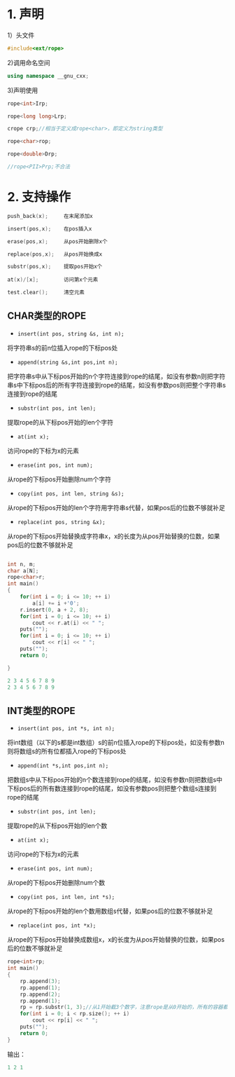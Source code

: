 # 1. 声明

1）头文件

```cpp
#include<ext/rope>
```

2)调用命名空间

```cpp
using namespace __gnu_cxx;
```

3)声明使用

```cpp
rope<int>Irp;

rope<long long>Lrp;

crope crp;//相当于定义成rope<char>，即定义为string类型

rope<char>rop;

rope<double>Drp;

//rope<PII>Prp;不合法
```

# 2. 支持操作

```cpp
push_back(x);	  在末尾添加x

insert(pos,x);	  在pos插入x

erase(pos,x);	  从pos开始删除x个

replace(pos,x);	  从pos开始换成x

substr(pos,x);	  提取pos开始x个
 
at(x)/[x];	      访问第x个元素

test.clear();     清空元素
```

## CHAR类型的ROPE

- `insert(int pos, string &s, int n);`

将字符串s的前n位插入rope的下标pos处

- `append(string &s,int pos,int n);`

把字符串s中从下标pos开始的n个字符连接到rope的结尾，如没有参数n则把字符串s中下标pos后的所有字符连接到rope的结尾，如没有参数pos则把整个字符串s连接到rope的结尾

- `substr(int pos, int len);`

提取rope的从下标pos开始的len个字符

- `at(int x);`

访问rope的下标为x的元素

- `erase(int pos, int num);`

从rope的下标pos开始删除num个字符

- `copy(int pos, int len, string &s);`

从rope的下标pos开始的len个字符用字符串s代替，如果pos后的位数不够就补足

- `replace(int pos, string &x);`

从rope的下标pos开始替换成字符串x，x的长度为从pos开始替换的位数，如果pos后的位数不够就补足

```cpp

int n, m;
char a[N];
rope<char>r;
int main()
{
    for(int i = 0; i <= 10; ++ i)
        a[i] += i +'0';
    r.insert(0, a + 2, 8);
    for(int i = 0; i <= 10; ++ i)
        cout << r.at(i) << " ";
    puts("");
    for(int i = 0; i <= 10; ++ i)
        cout << r[i] << " ";
    puts("");
    return 0;

}

```

```cpp
2 3 4 5 6 7 8 9
2 3 4 5 6 7 8 9
```

## INT类型的ROPE

- `insert(int pos, int *s, int n);`

将int数组（以下的s都是int数组）s的前n位插入rope的下标pos处，如没有参数n则将数组s的所有位都插入rope的下标pos处

- `append(int *s,int pos,int n);`

把数组s中从下标pos开始的n个数连接到rope的结尾，如没有参数n则把数组s中下标pos后的所有数连接到rope的结尾，如没有参数pos则把整个数组s连接到rope的结尾

- `substr(int pos, int len);`

提取rope的从下标pos开始的len个数

- `at(int x);`

访问rope的下标为x的元素

- `erase(int pos, int num);`

从rope的下标pos开始删除num个数

- `copy(int pos, int len, int *s);`

从rope的下标pos开始的len个数用数组s代替，如果pos后的位数不够就补足

- `replace(int pos, int *x);`

从rope的下标pos开始替换成数组x，x的长度为从pos开始替换的位数，如果pos后的位数不够就补足

```cpp
rope<int>rp;
int main()
{
    rp.append(3);
    rp.append(1);
    rp.append(2);
    rp.append(1);
    rp = rp.substr(1, 3);//从1开始截3个数字，注意rope是从0开始的，所有的容器都是从0开始的
    for(int i = 0; i < rp.size(); ++ i)
        cout << rp[i] << " ";
    puts("");
    return 0;
}
```

输出：

```cpp
1 2 1
```